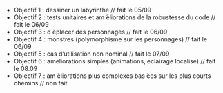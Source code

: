 - Objectif 1 : dessiner un labyrinthe // fait le 05/09
- Objectif 2 : tests unitaires et am ́eliorations de la robustesse du code // fait le 06/09
- Objectif 3 : d ́eplacer des personnages // fait le 06/09
- Objectif 4 : monstres (polymorphisme sur les personnages) // fait le 06/09
- Objectif 5 : cas d’utilisation non nominal // fait le 07/09
- Objectif 6 : ameliorations simples (animations, eclairage localise) // fait le 08.09
- Objectif 7 : am ́eliorations plus complexes bas ́ees sur les plus courts chemins // non fait 
